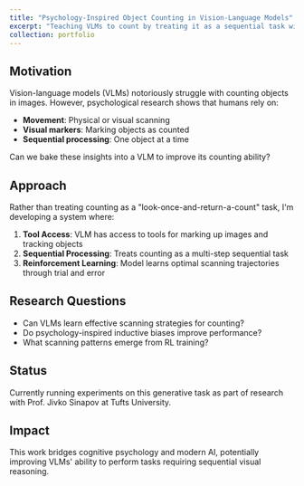 ```yaml
---
title: "Psychology-Inspired Object Counting in Vision-Language Models"
excerpt: "Teaching VLMs to count by treating it as a sequential task with tools, inspired by human cognitive psychology"
collection: portfolio
---
```


## Motivation
Vision-language models (VLMs) notoriously struggle with counting objects in images. However, psychological research shows that humans rely on:
- **Movement**: Physical or visual scanning
- **Visual markers**: Marking objects as counted
- **Sequential processing**: One object at a time

Can we bake these insights into a VLM to improve its counting ability?

## Approach
Rather than treating counting as a "look-once-and-return-a-count" task, I'm developing a system where:
1. **Tool Access**: VLM has access to tools for marking up images and tracking objects
2. **Sequential Processing**: Treats counting as a multi-step sequential task
3. **Reinforcement Learning**: Model learns optimal scanning trajectories through trial and error

## Research Questions
- Can VLMs learn effective scanning strategies for counting?
- Do psychology-inspired inductive biases improve performance?
- What scanning patterns emerge from RL training?

## Status
Currently running experiments on this generative task as part of research with Prof. Jivko Sinapov at Tufts University.

## Impact
This work bridges cognitive psychology and modern AI, potentially improving VLMs' ability to perform tasks requiring sequential visual reasoning.
